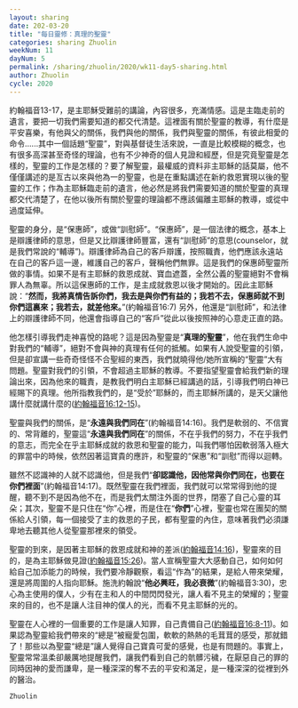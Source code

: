 ```yaml
---
layout: sharing
date: 202-03-20
title: "每日靈修：真理的聖靈"
categories: sharing Zhuolin
weekNum: 11
dayNum: 5
permalink: /sharing/zhuolin/2020/wk11-day5-sharing.html
author: Zhuolin
cycle: 2020
---
```


約翰福音13-17，是主耶穌受難前的講論，內容很多，充滿情感。這是主臨走前的遺言，要把一切我們需要知道的都交代清楚。這裡面有關於聖靈的教導，有什麼是平安喜樂，有他與父的關係，我們與他的關係，我們與聖靈的關係，有彼此相愛的命令......其中一個話題“聖靈”，對與基督徒生活來說，一直是比較模糊的概念，也有很多高深甚至奇怪的理論，也有不少神奇的個人見證和經歷，但是究竟聖靈是怎樣的，聖靈的工作是怎樣的？要了解聖靈，最權威的資料非主耶穌的話莫屬，他不僅僅講述的是亙古以來與他為一的聖靈，也是在重點講述在新約救恩實現以後的聖靈的工作；作為主耶穌臨走前的遺言，他必然是將我們需要知道的關於聖靈的真理都交代清楚了，在他以後所有關於聖靈的理論都不應該偏離主耶穌的教導，或從中過度延伸。  

聖靈的身分，是“保惠師”，或做“訓慰師”。“保惠師”，是一個法律的概念，基本上是辯護律師的意思，但是又比辯護律師豐富，還有“訓慰師”的意思(counselor，就是我們常說的“輔導”)。辯護律師為自己的客戶辯護，按照職責，他們應該永遠站在自己的客戶這一邊，維護自己的客戶，聲稱他們無罪。這是我們的保惠師聖靈所做的事情。如果不是有主耶穌的救恩成就、寶血遮蓋，全然公義的聖靈絕對不會稱罪人為無辜。所以這保惠師的工作，是主成就救恩以後才開始的。因此主耶穌說：“**然而，我將真情告訴你們，我去是與你們有益的；我若不去，保惠師就不到你們這裏來；我若去，就差他來。**”(約翰福音16:7) 另外，他還是“訓慰師”，和法律上的辯護律師不同，他還會指導自己的“客戶”從此以後按照神的心意走正直的路。  

他怎樣引導我們走神喜悅的路呢？這是因為聖靈是“**真理的聖靈**”，他在我們生命中對我們的“輔導”，絕對不會與神的真理有任何的抵觸。如果有人說受聖靈的引領，但是卻宣講一些奇奇怪怪不合聖經的東西，我們就曉得他/她所宣稱的“聖靈”大有問題。聖靈對我們的引領，不會超過主耶穌的教導。不要指望聖靈會給我們新的理論出來，因為他來的職責，是教我們明白主耶穌已經講過的話，引導我們明白神已經賜下的真理。他所指教我們的，是“受於”耶穌的，而主耶穌所講的，是天父讓他講什麼就講什麼的([約翰福音16:12-15](https://www.biblegateway.com/quicksearch/?quicksearch=約翰福音16%3A12-15&qs_version=CUVMPT))。  

聖靈與我們的關係，是“**永遠與我們同在**”(約翰福音14:16)。我們是軟弱的、不信實的、常背離的，聖靈這“**永遠與我們同在**”的關係，不在乎我們的努力，不在乎我們的意志，而完全在乎主耶穌成就的救恩和聖靈的能力，叫我們哪怕因軟弱落入極大的罪當中的時候，依然因著這寶貴的應許，和聖靈的“保惠”和“訓慰”而得以迴轉。  

雖然不認識神的人就不認識他，但是我們“**卻認識他，因他常與你們同在，也要在你們裡面**”(約翰福音14:17)。既然聖靈在我們裡面，我們就可以常常得到他的提醒，聽不到不是因為他不在，而是我們太關注外面的世界，閉塞了自己心靈的耳朵；其次，聖靈不是只住在“你”心裡，而是住在“**你們**”心裡，聖靈也常在團契的關係給人引領，每一個接受了主的救恩的子民，都有聖靈的內住，意味著我們必須謙卑地去聽其他人從聖靈那裡來的領受。  

聖靈的到來，是因著主耶穌的救恩成就和神的差派([約翰福音14:16](https://www.biblegateway.com/quicksearch/?quicksearch=約翰福音14%3A16&qs_version=CUVMPT))，聖靈來的目的，是為主耶穌做見證([約翰福音15:26](https://www.biblegateway.com/quicksearch/?quicksearch=約翰福音15%3A26&qs_version=CUVMPT))。當人宣稱聖靈大大感動自己，如何如何給自己加添能力的時候，我們要冷靜觀察，看這“作為”的結果，是給人帶來榮耀，還是將周圍的人指向耶穌。施洗約翰說“**他必興旺，我必衰微**”(約翰福音3:30)，忠心為主使用的僕人，少有在主和人的中間閃閃發光，讓人看不見主的榮耀的；聖靈來的目的，也不是讓人注目神的僕人的光，而看不見主耶穌的光的。  

聖靈在人心裡的一個重要的工作是讓人知罪，自己責備自己([約翰福音16:8-11](https://www.biblegateway.com/quicksearch/?quicksearch=約翰福音16%3A8-11&qs_version=CUVMPT))。如果認為聖靈給我們帶來的“總是”被寵愛包圍，軟軟的熱熱的毛茸茸的感受，那就錯了！那些以為聖靈“總是”讓人覺得自己寶貴可愛的感覺，也是有問題的。事實上，聖靈常常溫柔卻嚴厲地提醒我們，讓我們看到自己的骯髒污穢，在厭惡自己的罪的同時因神的愛而謙卑，是一種深深的奪不去的平安和滿足，是一種深深的從裡到外的醫治。  

`Zhuolin`  
